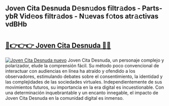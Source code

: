 ## Joven Cita Desnuda D𝚎sn𝚞dos filtr𝚊dos - Parts-ybR Vid𝚎os filtr𝚊dos - N𝚞evas f𝚘tos atr𝚊ctivas vdBHb

# <h2><a href="http://mb645hl.tromn.icu/?c=Joven+Cita+Desnuda">🔗👉👉👉 Joven Cita Desnuda 🔗🔗</a></h2>

[![Joven Cita Desnuda nuevo](https://i.imgur.com/pEAQMta.gif)](http://mb645hl.tromn.icu/?c=Joven+Cita+Desnuda)
Joven Cita Desnuda, un personaje complejo y polarizador, elude la comprensión fácil. Su método poco convencional de interactuar con audiencias en línea ha atraído y ofendido a los observadores, estimulando debates sobre el consentimiento, la identidad y las complejidades de las sociedades virtuales. Independientemente de sus movimientos futuros, su importancia en la era digital es incuestionable. Con una determinación inquebrantable y un encanto innegable, el impacto de Joven Cita Desnuda en la comunidad digital es inmenso.
